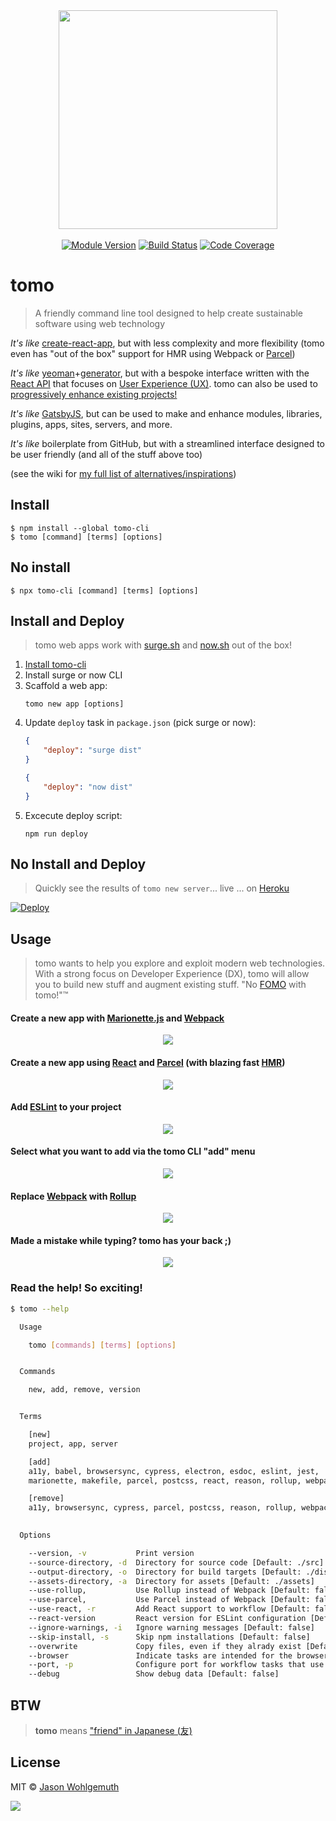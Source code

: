 <div align="center">
    <img id="logo" src="https://raw.githubusercontent.com/jhwohlgemuth/tomo-cli/master/resources/tomo-logo.png" width="350px"/>
</div>
<br />
<div align="center">
    <a href="https://www.npmjs.com/package/tomo-cli"><img alt="Module Version" src="https://img.shields.io/npm/v/tomo-cli?style=for-the-badge" /></a>
    <a href="https://travis-ci.org/jhwohlgemuth/tomo-cli"><img alt="Build Status" src="https://img.shields.io/travis/jhwohlgemuth/tomo-cli.svg?logo=travis&style=for-the-badge" /></a>
    <a href="https://codecov.io/gh/jhwohlgemuth/tomo-cli"><img alt="Code Coverage" src="https://img.shields.io/codecov/c/github/jhwohlgemuth/tomo-cli.svg?logo=codecov&style=for-the-badge" /></a>
</div>

# tomo

> A friendly command line tool designed to help create sustainable software using web technology

*It's like* [create-react-app](https://github.com/facebook/create-react-app/), but with less complexity and more flexibility (tomo even has "out of the box" support for HMR using Webpack or [Parcel](https://github.com/jhwohlgemuth/tomo-cli#create-a-new-app-using-react-and-parcel-with-blazing-fast-hmr))

*It's like* [yeoman](https://yeoman.io/)+[generator](https://yeoman.io/generators/), but with a bespoke interface written with the [React API](https://github.com/vadimdemedes/ink) that focuses on [User Experience (UX)](https://github.com/jhwohlgemuth/tomo-cli#made-a-mistake-while-typing-tomo-has-your-back-). tomo can also be used to [progressively enhance existing projects!](https://github.com/jhwohlgemuth/tomo-cli#add-eslint-to-your-project)

*It's like* [GatsbyJS](https://www.gatsbyjs.org/), but can be used to make and enhance modules, libraries, plugins, apps, sites, servers, and more.

*It's like* boilerplate from GitHub, but with a streamlined interface designed to be user friendly (and all of the stuff above too)

(see the wiki for [my full list of alternatives/inspirations](https://github.com/jhwohlgemuth/tomo-cli/wiki/Alternatives))

## Install

```
$ npm install --global tomo-cli
$ tomo [command] [terms] [options]
```

## No install

```
$ npx tomo-cli [command] [terms] [options]
```

## Install and Deploy
> tomo web apps work with [surge.sh](https://surge.sh/) and [now.sh](https://zeit.co/download) out of the box!

1. [Install tomo-cli](https://github.com/jhwohlgemuth/tomo-cli#install)
2. Install surge or now CLI
3. Scaffold a web app:
    ```shell
    tomo new app [options]
    ```
4. Update `deploy` task in `package.json` (pick surge or now):
    ```json
    {
        "deploy": "surge dist"
    }
    ```
    ```json
    {
        "deploy": "now dist"
    }
5. Excecute deploy script:
    ```shell
    npm run deploy
    ```

## No Install and Deploy
> Quickly see the results of `tomo new server`... live ... on [Heroku]()

[![Deploy](https://www.herokucdn.com/deploy/button.svg)](https://heroku.com/deploy)

## Usage

> tomo wants to help you explore and exploit modern web technologies. With a strong focus on Developer Experience (DX), tomo will allow you to build new stuff and augment existing stuff. "No [FOMO](https://en.wikipedia.org/wiki/Fear_of_missing_out) with tomo!"™

#### Create a new app with [Marionette.js](https://marionettejs.com/) and [Webpack](https://webpack.js.org/)

<div align="center">
    <img class="gif" src="https://raw.githubusercontent.com/jhwohlgemuth/tomo-cli/master/resources/tomo-new-app.gif"/>
</div>

#### Create a new app using [React](https://reactjs.org/) and [Parcel](https://parceljs.org/) (with blazing fast [HMR](https://parceljs.org/hmr.html))

<div align="center">
    <img class="gif" src="https://raw.githubusercontent.com/jhwohlgemuth/tomo-cli/master/resources/tomo-new-app--use-react--use-parcel.gif"/>
</div>

#### Add [ESLint](https://eslint.org/) to your project

<div align="center">
    <img class="gif" src="https://raw.githubusercontent.com/jhwohlgemuth/tomo-cli/master/resources/tomo-add-eslint.gif"/>
</div>

#### Select what you want to add via the tomo CLI "add" menu

<div align="center">
    <img class="gif" src="https://raw.githubusercontent.com/jhwohlgemuth/tomo-cli/master/resources/tomo-add.gif"/>
</div>

#### Replace [Webpack](https://webpack.js.org/) with [Rollup](https://rollupjs.org/guide/en/)

<div align="center">
    <img class="gif" src="https://raw.githubusercontent.com/jhwohlgemuth/tomo-cli/master/resources/tomo-replace-webpack-with-rollup.gif"/>
</div>

#### Made a mistake while typing? tomo has your back ;)

<div align="center">
    <img class="gif" src="https://raw.githubusercontent.com/jhwohlgemuth/tomo-cli/master/resources/tomo-oops.gif"/>
</div>


### Read the help! So exciting!

```bash
$ tomo --help

  Usage

    tomo [commands] [terms] [options]


  Commands

    new, add, remove, version


  Terms

    [new]
    project, app, server

    [add]
    a11y, babel, browsersync, cypress, electron, esdoc, eslint, jest,
    marionette, makefile, parcel, postcss, react, reason, rollup, webpack

    [remove]
    a11y, browsersync, cypress, parcel, postcss, reason, rollup, webpack
   

  Options

    --version, -v           Print version
    --source-directory, -d  Directory for source code [Default: ./src]
    --output-directory, -o  Directory for build targets [Default: ./dist]
    --assets-directory, -a  Directory for assets [Default: ./assets]
    --use-rollup,           Use Rollup instead of Webpack [Default: false]
    --use-parcel,           Use Parcel instead of Webpack [Default: false]
    --use-react, -r         Add React support to workflow [Default: false]
    --react-version         React version for ESLint configuration [Default: '16.8']
    --ignore-warnings, -i   Ignore warning messages [Default: false]
    --skip-install, -s      Skip npm installations [Default: false]
    --overwrite             Copy files, even if they alrady exist [Default: false]
    --browser               Indicate tasks are intended for the browser [Default: false]
    --port, -p              Configure port for workflow tasks that use it [Default: 4669]
    --debug                 Show debug data [Default: false]

```

## BTW
> **tomo** means ["friend" in Japanese (友)](https://translate.google.com/#view=home&op=translate&sl=ja&tl=en&text=%E5%8F%8B)

## License

MIT © [Jason Wohlgemuth](https://twitter.com/jhwohlgemuth)

<a href="https://app.fossa.com/projects/git%2Bgithub.com%2Fjhwohlgemuth%2Ftomo-cli?ref=badge_large" alt="FOSSA Status"><img src="https://app.fossa.com/api/projects/git%2Bgithub.com%2Fjhwohlgemuth%2Ftomo-cli.svg?type=large"/></a>
